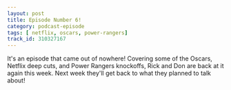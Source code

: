```yaml
---
layout: post
title: Episode Number 6!
category: podcast-episode
tags: [ netflix, oscars, power-rangers]
track_id: 310327167
---
```


It's an episode that came out of nowhere! Covering some of the Oscars, Netflix deep cuts, and Power Rangers knockoffs, Rick and Don are back at it again this week. Next week they'll get back to what they planned to talk about!
